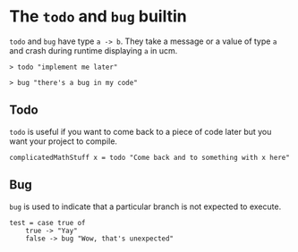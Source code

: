 # The `todo` and `bug` builtin

`todo` and `bug` have type `a -> b`. They take a message or a value of type `a` and crash during runtime displaying `a` in ucm.
```unison:error
> todo "implement me later"
```
```unison:error
> bug "there's a bug in my code"
```

## Todo
`todo` is useful if you want to come back to a piece of code later but you want your project to compile.
```unison
complicatedMathStuff x = todo "Come back and to something with x here"
```

## Bug
`bug` is used to indicate that a particular branch is not expected to execute.
```unison
test = case true of
    true -> "Yay"
    false -> bug "Wow, that's unexpected"
```

